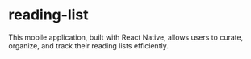 # reading-list
This mobile application, built with React Native, allows users to curate, organize, and track their reading lists efficiently. 

